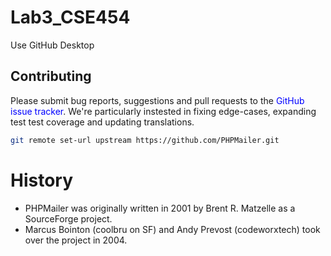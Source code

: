 # Lab3_CSE454

Use GitHub Desktop

## Contributing

Please submit bug reports, suggestions and pull requests to the <span style="color: blue;">GitHub issue tracker</span>.
We're particularly instested in fixing edge-cases, expanding test test coverage and updating translations.

```bash
git remote set-url upstream https://github.com/PHPMailer.git
```

# History

- PHPMailer was originally written in 2001 by Brent R. Matzelle as a <span>SourceForge project.</span>
- Marcus Bointon (coolbru on SF) and Andy Prevost (codeworxtech) took over the project in 2004.
